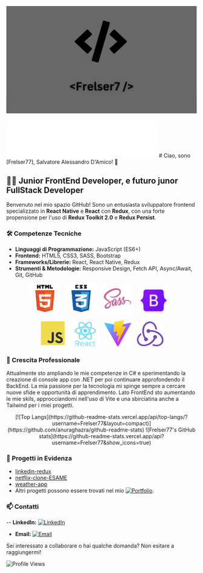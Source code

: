<p align="center">
<img src="/img/bg.png" alt="CODING"  />
</p>

<img src="/img/7.svg" alt="Seven" width="400" height="100" />
# Ciao, sono [Frelser77], Salvatore Alessandro D'Amico! 👋

## 👨‍💻 Junior FrontEnd Developer, e futuro junor FullStack Developer

Benvenuto nel mio spazio GitHub! Sono un entusiasta sviluppatore frontend specializzato in **React Native** e **React** con **Redux**, con una forte propensione per l'uso di **Redux Toolkit 2.0** e **Redux Persist**.

### 🛠️ Competenze Tecniche

- **Linguaggi di Programmazione:** JavaScript (ES6+)
- **Frontend:** HTML5, CSS3, SASS, Bootstrap
- **Frameworks/Librerie:** React, React Native, Redux
- **Strumenti & Metodologie:** Responsive Design, Fetch API, Async/Await, Git, GitHub

<p align="center">
<img src="/img/html5_icon.png" alt="HTML5" width="80" height="80" />&nbsp;&nbsp;&nbsp;
<img src="/img/css3_icon.png" alt="CSS3" width="80" height="80" />&nbsp;&nbsp;&nbsp;
<img src="/img/sass_icon.png" alt="SASS" width="80" height="80" />&nbsp;&nbsp;&nbsp;
<img src="/img/bootstrap_icon.png" alt="Bootstrap" width="80" height="70" />&nbsp;&nbsp;&nbsp;
</p>
<p align="center">
<img src="/img/js_icon.png" alt="JavaScript" width="70" height="70" />&nbsp;&nbsp;&nbsp;
<img src="/img/react%20native_icon.png" alt="React Native" width="70" height="66" />&nbsp;&nbsp;&nbsp;
<img src="./img/vite-seeklogo.svg" alt="Vite" width="70" height="70" />&nbsp;&nbsp;&nbsp;
<img src="/img/redux_icon.png" alt="Redux" width="70" height="66" />
</p>

### 🌱 Crescita Professionale

Attualmente sto ampliando le mie competenze in C# e sperimentando la creazione di console app con .NET per poi continuare approfondendo il BackEnd. La mia passione per la tecnologia mi spinge sempre a cercare nuove sfide e opportunità di apprendimento. Lato FrontEnd sto aumentando le mie skils, approcciandomi nell'uso di Vite e una sbirciatina anche a Tailwind per i miei progetti.

<p align="center">
[![Top Langs](https://github-readme-stats.vercel.app/api/top-langs/?username=Frelser77&layout=compact)](https://github.com/anuraghazra/github-readme-stats)
![Frelser77's GitHub stats](https://github-readme-stats.vercel.app/api?username=Frelser77&show_icons=true)

</p>

### 💼 Progetti in Evidenza

- [linkedin-redux](https://github.com/Frelser77/linkdin-redux)
- [netflix-clone-ESAME](https://github.com/Frelser77/netflix-clone-ESAME)
- [weather-app](https://github.com/Frelser77/weather)
- Altri progetti possono essere trovati nel mio [![Portfolio](https://img.shields.io/badge/Portfolio-Frelser77-lightgrey)](https://github.com/Frelser77?tab=repositories).

### 📫 Contatti

-- **LinkedIn:** [![LinkedIn](https://img.shields.io/badge/LinkedIn-Frelser77-blue)](https://www.linkedin.com/in/salvatore-alessandro-d-amico-4a1551267/)

- **Email:** [![Email](https://img.shields.io/badge/Email-damicosalvatorealessandro%40email.com-green)](mailto:damicosalvatorealessandro@email.com)

Sei interessato a collaborare o hai qualche domanda? Non esitare a raggiungermi!

![Profile Views](https://komarev.com/ghpvc/?username=Frelser77)
